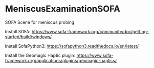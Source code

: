 # MeniscusExaminationSOFA

SOFA Scene for meniscus probing


Install SOFA: https://www.sofa-framework.org/community/doc/getting-started/build/windows/

Install SofaPython3: https://sofapython3.readthedocs.io/en/latest/

Install the Geomagic Haptic plugin: https://www.sofa-framework.org/applications/plugins/geomagic-haptics/
